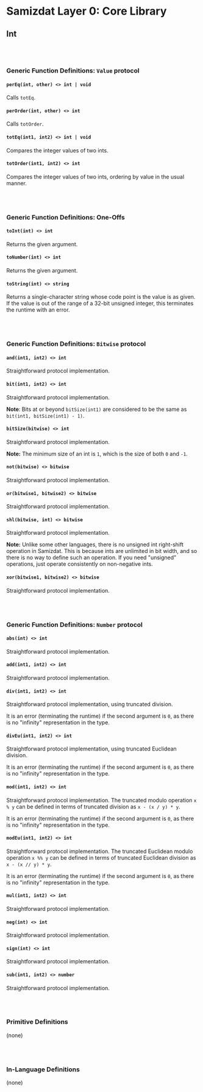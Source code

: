 Samizdat Layer 0: Core Library
==============================

Int
---

<br><br>
### Generic Function Definitions: `Value` protocol

#### `perEq(int, other) <> int | void`

Calls `totEq`.

#### `perOrder(int, other) <> int`

Calls `totOrder`.

#### `totEq(int1, int2) <> int | void`

Compares the integer values of two ints.

#### `totOrder(int1, int2) <> int`

Compares the integer values of two ints, ordering by value in the usual
manner.


<br><br>
### Generic Function Definitions: One-Offs

#### `toInt(int) <> int`

Returns the given argument.

#### `toNumber(int) <> int`

Returns the given argument.

#### `toString(int) <> string`

Returns a single-character string whose code point is the
value is as given. If the value is out of the range of a 32-bit
unsigned integer, this terminates the runtime with an error.


<br><br>
### Generic Function Definitions: `Bitwise` protocol

#### `and(int1, int2) <> int`

Straightforward protocol implementation.

#### `bit(int1, int2) <> int`

Straightforward protocol implementation.

**Note**: Bits at or beyond `bitSize(int1)` are considered to be the
same as `bit(int1, bitSize(int1) - 1)`.

#### `bitSize(bitwise) <> int`

Straightforward protocol implementation.

**Note:** The minimum size of an int is `1`, which is the size of
both `0` and `-1`.

#### `not(bitwise) <> bitwise`

Straightforward protocol implementation.

#### `or(bitwise1, bitwise2) <> bitwise`

Straightforward protocol implementation.

#### `shl(bitwise, int) <> bitwise`

Straightforward protocol implementation.

**Note:** Unlike some other languages, there is no unsigned int right-shift
operation in Samizdat. This is because ints are unlimited
in bit width, and so there is no way to define such an operation. If
you need "unsigned" operations, just operate consistently on
non-negative ints.

#### `xor(bitwise1, bitwise2) <> bitwise`

Straightforward protocol implementation.


<br><br>
### Generic Function Definitions: `Number` protocol

#### `abs(int) <> int`

Straightforward protocol implementation.

#### `add(int1, int2) <> int`

Straightforward protocol implementation.

#### `div(int1, int2) <> int`

Straightforward protocol implementation, using truncated division.

It is an error (terminating the runtime) if the second argument
is `0`, as there is no "infinity" representation in the type.

#### `divEu(int1, int2) <> int`

Straightforward protocol implementation, using truncated Euclidean division.

It is an error (terminating the runtime) if the second argument
is `0`, as there is no "infinity" representation in the type.

#### `mod(int1, int2) <> int`

Straightforward protocol implementation. The truncated modulo operation
`x % y` can be defined in terms of truncated division as `x - (x / y) * y`.

It is an error (terminating the runtime) if the second argument
is `0`, as there is no "infinity" representation in the type.

#### `modEu(int1, int2) <> int`

Straightforward protocol implementation. The truncated Euclidean modulo
operation `x %% y` can be defined in terms of truncated Euclidean division
as `x - (x // y) * y`.

It is an error (terminating the runtime) if the second argument
is `0`, as there is no "infinity" representation in the type.

#### `mul(int1, int2) <> int`

Straightforward protocol implementation.

#### `neg(int) <> int`

Straightforward protocol implementation.

#### `sign(int) <> int`

Straightforward protocol implementation.

#### `sub(int1, int2) <> number`

Straightforward protocol implementation.


<br><br>
### Primitive Definitions

(none)


<br><br>
### In-Language Definitions

(none)
